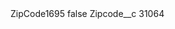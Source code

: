 <?xml version="1.0" encoding="UTF-8"?>
<CustomMetadata xmlns="http://soap.sforce.com/2006/04/metadata" xmlns:xsi="http://www.w3.org/2001/XMLSchema-instance" xmlns:xsd="http://www.w3.org/2001/XMLSchema">
    <label>ZipCode1695</label>
    <protected>false</protected>
    <values>
        <field>Zipcode__c</field>
        <value xsi:type="xsd:string">31064</value>
    </values>
</CustomMetadata>
